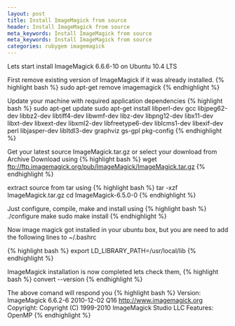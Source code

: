 ```yaml
---
layout: post
title: Install ImageMagick from source
header: Install ImageMagick from source
meta_keywords: Install ImageMagick from source
meta_keywords: Install ImageMagick from source
categories: rubygem imagemagick
---
```


Lets start install ImageMagick 6.6.6-10 on Ubuntu 10.4 LTS

First remove existing version of ImageMagick if it was already installed.
{% highlight bash %}
sudo apt-get remove imagemagick
{% endhighlight %}

Update your machine with required application dependencies
{% highlight bash %}
sudo apt-get update
sudo apt-get install libperl-dev gcc libjpeg62-dev libbz2-dev libtiff4-dev libwmf-dev libz-dev libpng12-dev libx11-dev libxt-dev libxext-dev libxml2-dev libfreetype6-dev liblcms1-dev libexif-dev perl libjasper-dev libltdl3-dev graphviz gs-gpl pkg-config
{% endhighlight %}

Get your latest source ImageMagick.tar.gz or select your download from Archive
Download using
{% highlight bash %}
wget ftp://ftp.imagemagick.org/pub/ImageMagick/ImageMagick.tar.gz
{% endhighlight %}

extract source from tar using
{% highlight bash %}
tar -xzf ImageMagick.tar.gz
cd ImageMagick-6.5.0-0
{% endhighlight %}

Just configure, compile, make and install using
{% highlight bash %}
./configure
make
sudo make install
{% endhighlight %}

Now image magick got installed in your ubuntu box, but you are need to add the following lines to ~/.bashrc

{% highlight bash %}
export LD_LIBRARY_PATH=/usr/local/lib
{% endhighlight %}

ImageMagick installation is now completed lets check them,
{% highlight bash %}
convert --version
{% endhighlight %}

The above comand will respond you
{% highlight bash %}
Version: ImageMagick 6.6.2-6 2010-12-02 Q16 http://www.imagemagick.org
Copyright: Copyright (C) 1999-2010 ImageMagick Studio LLC
Features: OpenMP
{% endhighlight %}
